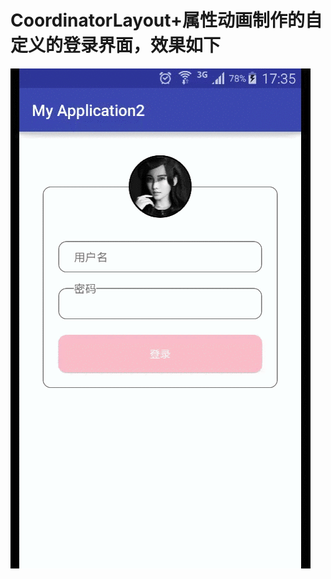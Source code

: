 # CoordinatorLayout+属性动画制作的自定义的登录界面，效果如下  

![image](https://github.com/killer8000/CustomLoginPage/blob/master/capture/sample.gif)
